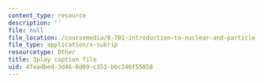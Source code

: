 ```yaml
---
content_type: resource
description: ''
file: null
file_location: /coursemedia/8-701-introduction-to-nuclear-and-particle-physics-fall-2020/4feadbed3d466d09c351bbc246f55858_ygls16dl8Sc.srt
file_type: application/x-subrip
resourcetype: Other
title: 3play caption file
uid: 4feadbed-3d46-6d09-c351-bbc246f55858
---
```

